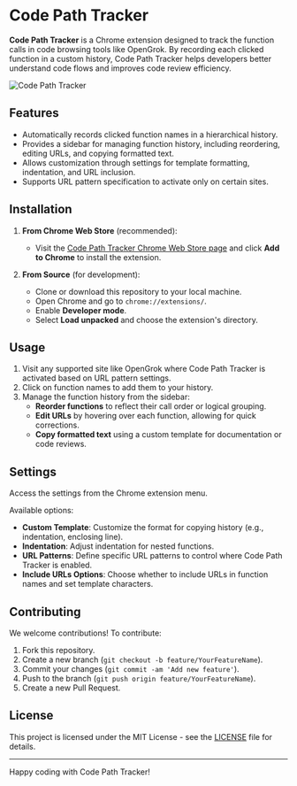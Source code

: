 # Code Path Tracker

**Code Path Tracker** is a Chrome extension designed to track the function calls in code browsing tools like OpenGrok. By recording each clicked function in a custom history, Code Path Tracker helps developers better understand code flows and improves code review efficiency.

![Code Path Tracker](TODO)

## Features

- Automatically records clicked function names in a hierarchical history.
- Provides a sidebar for managing function history, including reordering, editing URLs, and copying formatted text.
- Allows customization through settings for template formatting, indentation, and URL inclusion.
- Supports URL pattern specification to activate only on certain sites.

## Installation

1. **From Chrome Web Store** (recommended):
   - Visit the [Code Path Tracker Chrome Web Store page](TODO) and click **Add to Chrome** to install the extension.

2. **From Source** (for development):
   - Clone or download this repository to your local machine.
   - Open Chrome and go to `chrome://extensions/`.
   - Enable **Developer mode**.
   - Select **Load unpacked** and choose the extension's directory.

## Usage

1. Visit any supported site like OpenGrok where Code Path Tracker is activated based on URL pattern settings.
2. Click on function names to add them to your history.
3. Manage the function history from the sidebar:
   - **Reorder functions** to reflect their call order or logical grouping.
   - **Edit URLs** by hovering over each function, allowing for quick corrections.
   - **Copy formatted text** using a custom template for documentation or code reviews.

## Settings

Access the settings from the Chrome extension menu.

Available options:

- **Custom Template**: Customize the format for copying history (e.g., indentation, enclosing line).
- **Indentation**: Adjust indentation for nested functions.
- **URL Patterns**: Define specific URL patterns to control where Code Path Tracker is enabled.
- **Include URLs Options**: Choose whether to include URLs in function names and set template characters.

## Contributing

We welcome contributions! To contribute:

1. Fork this repository.
2. Create a new branch (`git checkout -b feature/YourFeatureName`).
3. Commit your changes (`git commit -am 'Add new feature'`).
4. Push to the branch (`git push origin feature/YourFeatureName`).
5. Create a new Pull Request.

## License

This project is licensed under the MIT License - see the [LICENSE](LICENSE) file for details.

---

Happy coding with Code Path Tracker!
